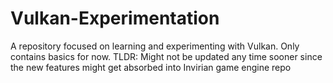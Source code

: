 # Vulkan-Experimentation
A repository focused on learning and experimenting with Vulkan. Only contains basics for now. TLDR: Might not be updated any time sooner since the new features might get absorbed into Invirian game engine repo
